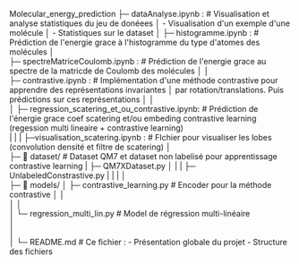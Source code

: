 
Molecular_energy_prediction
├─ dataAnalyse.ipynb :              # Visualisation et analyse statistiques du jeu de donéees 
│                                       - Visualisation d'un exemple d'une molécule
│                                       - Statistiques sur le dataset
│ 
├─ histogramme.ipynb :              # Prédiction de l'energie grace à l'histogramme du type d'atomes des molécules
│                                                                             
├─ spectreMatriceCoulomb.ipynb :     # Prédiction de l'energie grace au spectre de la matricde de Coulomb des molécules
│
│                                                                             
├─ contrastive.ipynb :     # Implémentation d'une méthode contrastive pour apprendre des représentations invariantes 
│                           par rotation/translations. Puis      prédictions sur ces représentations
│
│                                      
│
├─ regression_scatering_et_ou_contrastive.ipynb:  # Prédiction de l'énergie grace coef scatering et/ou embeding contrastive learning  (regession multi lineaire + contrastive learning)                       
|
|
|
├─visualisation_scatering.ipynb : # FIchier pour visualiser les lobes (convolution densité et filtre de scatering)
│                                  
├─ 📂 dataset/                         # Dataset QM7 et dataset non labelisé pour apprentissage contrastive learning
|  ├─ QM7XDataset.py
│  |
|  ├─ UnlabeledConstrastive.py
|
|
|
│                                  
├─ 📂 models/
│  ├─   contrastive_learning.py       # Encoder pour la méthode contrastive 
│  │                              
│  │                               
│  └─   regression_multi_lin.py       # Model de régression multi-linéaire      
│                                  
│                                  
│ 
└─  README.md                       # Ce fichier :
                                    - Présentation globale du projet
                                    - Structure des fichiers
       
